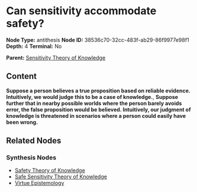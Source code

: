 # Can sensitivity accommodate safety?

**Node Type:** antithesis
**Node ID:** 38536c70-32cc-483f-ab29-86f9977e98f1
**Depth:** 4
**Terminal:** No

**Parent:** [Sensitivity Theory of Knowledge](sensitivity-theory-of-knowledge-synthesis-1800dcf4-1653-4054-8a18-d95741b0f4e1.md)

## Content

**Suppose a person believes a true proposition based on reliable evidence. Intuitively, we would judge this to be a case of knowledge.**, **Suppose further that in nearby possible worlds where the person barely avoids error, the false proposition would be believed. Intuitively, our judgment of knowledge is threatened in scenarios where a person could easily have been wrong.**

## Related Nodes

### Synthesis Nodes

- [Safety Theory of Knowledge](safety-theory-of-knowledge-synthesis-5abf5952-9488-4497-8c75-6792f048a632.md)
- [Safe Sensitivity Theory of Knowledge](safe-sensitivity-theory-of-knowledge-synthesis-72c2a218-195b-4028-9928-e4d3e6c236de.md)
- [Virtue Epistemology](virtue-epistemology-synthesis-bc750640-3612-49e6-ae10-1c1d000b77a4.md)
